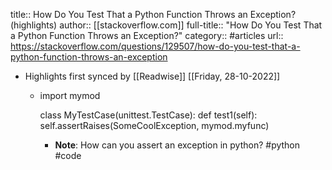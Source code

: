 title:: How Do You Test That a Python Function Throws an Exception? (highlights)
author:: [[stackoverflow.com]]
full-title:: "How Do You Test That a Python Function Throws an Exception?"
category:: #articles
url:: https://stackoverflow.com/questions/129507/how-do-you-test-that-a-python-function-throws-an-exception

- Highlights first synced by [[Readwise]] [[Friday, 28-10-2022]]
	- import mymod
	  
	  class MyTestCase(unittest.TestCase):
	    def test1(self):
	        self.assertRaises(SomeCoolException, mymod.myfunc)
		- **Note**: How can you assert an exception in python? #python #code
